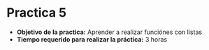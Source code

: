 # Practica 5
- **Objetivo de la practica:**  Aprender a realizar funciónes con listas
- **Tiempo requerido para realizar la práctica:** 3 horas